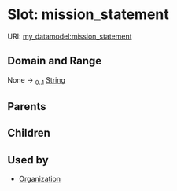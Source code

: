 
# Slot: mission_statement




URI: [my_datamodel:mission_statement](https://w3id.org/my_org/my_datamodelmission_statement)


## Domain and Range

None &#8594;  <sub>0..1</sub> [String](types/String.md)

## Parents


## Children


## Used by

 * [Organization](Organization.md)
